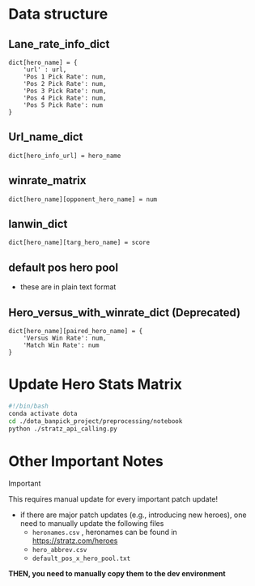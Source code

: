 # Data structure

## Lane_rate_info_dict
```
dict[hero_name] = {
    'url' : url,
    'Pos 1 Pick Rate': num,
    'Pos 2 Pick Rate': num,
    'Pos 3 Pick Rate': num,
    'Pos 4 Pick Rate': num,
    'Pos 5 Pick Rate': num
}
```

## Url_name_dict
```
dict[hero_info_url] = hero_name
```

## winrate_matrix
```
dict[hero_name][opponent_hero_name] = num
```

## lanwin_dict
```
dict[hero_name][targ_hero_name] = score
```

## default pos hero pool
- these are in plain text format

## Hero_versus_with_winrate_dict (Deprecated)
```
dict[hero_name][paired_hero_name] = {
    'Versus Win Rate': num,
    'Match Win Rate': num
}

```

# Update Hero Stats Matrix
```bash
#!/bin/bash
conda activate dota
cd ./dota_banpick_project/preprocessing/notebook
python ./stratz_api_calling.py
```

# Other Important Notes

> [!IMPORTANT]
>
> This requires manual update for every important patch update!

- if there are major patch updates (e.g., introducing new heroes), one need to manually update the following files 
  - `heronames.csv` , heronames can be found in https://stratz.com/heroes
  - `hero_abbrev.csv`
  - `default_pos_x_hero_pool.txt`

**THEN, you need to manually copy them to the dev environment**